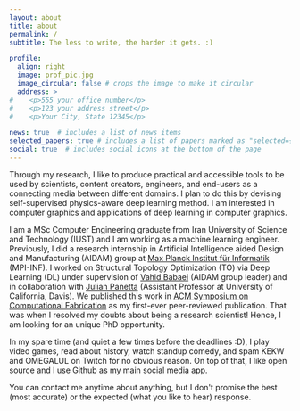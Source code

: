 ```yaml
---
layout: about
title: about
permalink: /
subtitle: The less to write, the harder it gets. :)

profile:
  align: right
  image: prof_pic.jpg
  image_circular: false # crops the image to make it circular
  address: >
#    <p>555 your office number</p>
#    <p>123 your address street</p>
#    <p>Your City, State 12345</p>

news: true  # includes a list of news items
selected_papers: true # includes a list of papers marked as "selected={true}"
social: true  # includes social icons at the bottom of the page
---
```


Through my research, I like to produce practical and accessible tools to be used by scientists, content creators, engineers, and end-users as a connecting media between different domains. I plan to do this by devising self-supervised physics-aware deep learning method. I am interested in computer graphics and applications of deep learning in computer graphics.

I am a MSc Computer Engineering graduate from Iran University of Science and Technology (IUST) and I am working as a machine learning engineer. Previously, I did a research internship in Artificial Intelligence aided Design and Manufacturing (AIDAM) group at <a href="https://www.mpi-inf.mpg.de/home/">Max Planck Institut für Informatik</a> (MPI-INF). I worked on Structural Topology Optimization (TO) via Deep Learning (DL) under supervision of <a href="https://aidam.mpi-inf.mpg.de/?view=people_vahid">Vahid Babaei</a> (AIDAM group leader) and in collaboration with <a href="https://julianpanetta.com/">Julian Panetta</a> (Assistant Professor at University of California, Davis). We published this work in <a href="https://scf.acm.org/2022/">ACM Symposium on Computational Fabrication</a> as my first-ever peer-reviewed publication. That was when I resolved my doubts about being a research scientist! Hence, I am looking for an unique PhD opportunity.

In my spare time (and quiet a few times before the deadlines :D), I play video games, read about history, watch standup comedy, and spam KEKW and OMEGALUL on Twitch for no obvious reason. On top of that, I like open source and I use Github as my main social media app.

You can contact me anytime about anything, but I don't promise the best (most accurate) or the expected (what you like to hear) response.
